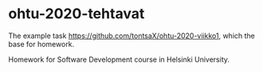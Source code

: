 # ohtu-2020-tehtavat

The example task https://github.com/tontsaX/ohtu-2020-viikko1, which the base for homework.

Homework for Software Development course in Helsinki University.
